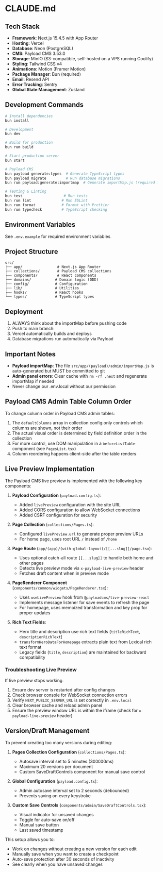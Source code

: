# CLAUDE.md

## Tech Stack

- **Framework**: Next.js 15.4.5 with App Router
- **Hosting**: Vercel
- **Database**: Neon (PostgreSQL)
- **CMS**: Payload CMS 3.53.0
- **Storage**: MinIO (S3-compatible, self-hosted on a VPS running Coolify)
- **Styling**: Tailwind CSS v4
- **Animations**: Motion (Framer Motion)
- **Package Manager**: Bun (required)
- **Email**: Resend API
- **Error Tracking**: Sentry
- **Global State Management**: Zustand

## Development Commands

```bash
# Install dependencies
bun install

# Development
bun dev

# Build for production
bun run build

# Start production server
bun start

# Payload CMS
bun payload generate:types  # Generate TypeScript types
bun payload migrate         # Run database migrations
bun run payload:generate:importmap  # Generate importMap.js (required for build)

# Testing & Linting
bun test                   # Run tests
bun run lint              # Run ESLint
bun run format            # Format with Prettier
bun run typecheck         # TypeScript checking
```

## Environment Variables

See `.env.example` for required environment variables.

## Project Structure

```
src/
├── app/                # Next.js App Router
├── collections/        # Payload CMS collections
├── components/         # React components
├── domains/           # Domain logic (DDD)
├── config/            # Configuration
├── lib/               # Utilities
├── hooks/             # React hooks
└── types/             # TypeScript types
```

## Deployment

1. ALWAYS think about the importMap before pushing code
2. Push to main branch
3. Vercel automatically builds and deploys
4. Database migrations run automatically via Payload

## Important Notes

- **Payload importMap**: The file `src/app/(payload)/admin/importMap.js` is auto-generated but MUST be committed to git
- **Admin panel errors**: Clear cache with `rm -rf .next` and regenerate importMap if needed
- Never change our .env.local without our permission

## Payload CMS Admin Table Column Order

To change column order in Payload CMS admin tables:

1. The `defaultColumns` array in collection config only controls which columns are shown, not their order
2. The actual visual order is determined by field definition order in the collection
3. For more control, use DOM manipulation in a `beforeListTable` component (see `PagesList.tsx`)
4. Column reordering happens client-side after the table renders

## Live Preview Implementation

The Payload CMS live preview is implemented with the following key components:

1. **Payload Configuration** (`payload.config.ts`):
   - Added `livePreview` configuration with the site URL
   - Added CORS configuration to allow WebSocket connections
   - Added CSRF configuration for security

2. **Page Collection** (`collections/Pages.ts`):
   - Configured `livePreview.url` to generate proper preview URLs
   - For home page, uses root URL `/` instead of `/home`

3. **Page Route** (`app/(app)/(with-global-layout)/[[...slug]]/page.tsx`):
   - Uses optional catch-all route `[[...slug]]` to handle both home and other pages
   - Detects live preview mode via `x-payload-live-preview` header
   - Fetches draft content when in preview mode

4. **PageRenderer Component** (`components/common/widgets/PageRenderer.tsx`):
   - Uses `useLivePreview` hook from `@payloadcms/live-preview-react`
   - Implements message listener for save events to refresh the page
   - For homepage, uses memoized transformation and key prop for proper updates

5. **Rich Text Fields**:
   - Hero title and description use rich text fields (`titleRichText`, `descriptionRichText`)
   - `transformHeroDataForHomepage` extracts plain text from Lexical rich text format
   - Legacy fields (`title`, `description`) are maintained for backward compatibility

### Troubleshooting Live Preview

If live preview stops working:

1. Ensure dev server is restarted after config changes
2. Check browser console for WebSocket connection errors
3. Verify `NEXT_PUBLIC_SERVER_URL` is set correctly in `.env.local`
4. Clear browser cache and reload admin panel
5. Ensure the preview window URL is within the iframe (check for `x-payload-live-preview` header)

## Version/Draft Management

To prevent creating too many versions during editing:

1. **Pages Collection Configuration** (`collections/Pages.ts`):
   - Autosave interval set to 5 minutes (300000ms)
   - Maximum 20 versions per document
   - Custom SaveDraftControls component for manual save control

2. **Global Configuration** (`payload.config.ts`):
   - Admin autosave interval set to 2 seconds (debounced)
   - Prevents saving on every keystroke

3. **Custom Save Controls** (`components/admin/SaveDraftControls.tsx`):
   - Visual indicator for unsaved changes
   - Toggle for auto-save on/off
   - Manual save button
   - Last saved timestamp

This setup allows you to:

- Work on changes without creating a new version for each edit
- Manually save when you want to create a checkpoint
- Auto-save protection after 30 seconds of inactivity
- See clearly when you have unsaved changes
